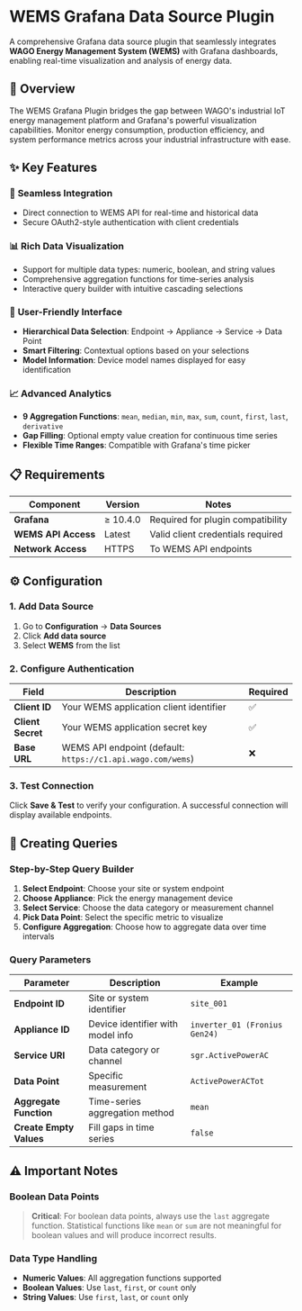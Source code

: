 # WEMS Grafana Data Source Plugin

A comprehensive Grafana data source plugin that seamlessly integrates **WAGO Energy Management System (WEMS)** with Grafana dashboards, enabling real-time visualization and analysis of energy data.

## 🚀 Overview

The WEMS Grafana Plugin bridges the gap between WAGO's industrial IoT energy management platform and Grafana's powerful visualization capabilities. Monitor energy consumption, production efficiency, and system performance metrics across your industrial infrastructure with ease.

## ✨ Key Features

### 🔌 **Seamless Integration**
- Direct connection to WEMS API for real-time and historical data
- Secure OAuth2-style authentication with client credentials

### 📊 **Rich Data Visualization**
- Support for multiple data types: numeric, boolean, and string values
- Comprehensive aggregation functions for time-series analysis
- Interactive query builder with intuitive cascading selections

### 🎯 **User-Friendly Interface**
- **Hierarchical Data Selection**: Endpoint → Appliance → Service → Data Point
- **Smart Filtering**: Contextual options based on your selections
- **Model Information**: Device model names displayed for easy identification

### 📈 **Advanced Analytics**
- **9 Aggregation Functions**: `mean`, `median`, `min`, `max`, `sum`, `count`, `first`, `last`, `derivative`
- **Gap Filling**: Optional empty value creation for continuous time series
- **Flexible Time Ranges**: Compatible with Grafana's time picker

## 📋 Requirements

| Component | Version | Notes |
|-----------|---------|-------|
| **Grafana** | ≥ 10.4.0 | Required for plugin compatibility |
| **WEMS API Access** | Latest | Valid client credentials required |
| **Network Access** | HTTPS | To WEMS API endpoints |

## ⚙️ Configuration

### 1. Add Data Source
1. Go to **Configuration** → **Data Sources**
2. Click **Add data source**
3. Select **WEMS** from the list

### 2. Configure Authentication
| Field | Description | Required |
|-------|-------------|----------|
| **Client ID** | Your WEMS application client identifier | ✅ |
| **Client Secret** | Your WEMS application secret key | ✅ |
| **Base URL** | WEMS API endpoint (default: `https://c1.api.wago.com/wems`) | ❌ |

### 3. Test Connection
Click **Save & Test** to verify your configuration. A successful connection will display available endpoints.

## 📝 Creating Queries

### Step-by-Step Query Builder

1. **Select Endpoint**: Choose your site or system endpoint
2. **Choose Appliance**: Pick the energy management device
3. **Select Service**: Choose the data category or measurement channel
4. **Pick Data Point**: Select the specific metric to visualize
5. **Configure Aggregation**: Choose how to aggregate data over time intervals

### Query Parameters

| Parameter | Description | Example |
|-----------|-------------|---------|
| **Endpoint ID** | Site or system identifier | `site_001` |
| **Appliance ID** | Device identifier with model info | `inverter_01 (Fronius Gen24)` |
| **Service URI** | Data category or channel | `sgr.ActivePowerAC` |
| **Data Point** | Specific measurement | `ActivePowerACTot` |
| **Aggregate Function** | Time-series aggregation method | `mean` |
| **Create Empty Values** | Fill gaps in time series | `false` |

## ⚠️ Important Notes

### Boolean Data Points
> **Critical**: For boolean data points, always use the `last` aggregate function. Statistical functions like `mean` or `sum` are not meaningful for boolean values and will produce incorrect results.

### Data Type Handling
- **Numeric Values**: All aggregation functions supported
- **Boolean Values**: Use `last`, `first`, or `count` only
- **String Values**: Use `first`, `last`, or `count` only
